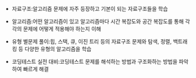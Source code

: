 - 자료구조:알고리즘 문제에 자주 등장하고 기본이 되는 자료구조들을 학습

- 알고리즘:어떤 알고리즘이 있고 알고리즘마다 시간 복잡도와 공간 복잡도를 통해 각각의
문제에 어떻게 적용해야 하는지 이해

- 유형 별문제 풀이:힙, 스택, 큐, 이진 트리 등의 자료구조 문제와 탐색, 정렬, 백트래킹 등 다양한
유형의 알고리즘을 학습

- 코딩테스트 실전 대비:코딩테스트 문제를 해석하는 방법과 구조화하는 방법을 파악하여
빠르게 해결
